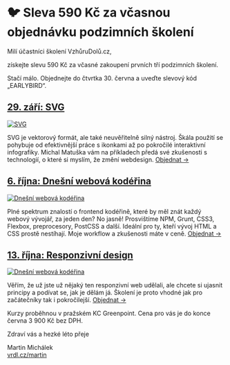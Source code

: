 # 🐦 Sleva 590 Kč za včasnou objednávku podzimních školení

Milí účastníci školení VzhůruDolů.cz,

získejte slevu 590 Kč za včasné zakoupení prvních tří podzimních školení. 

Stačí málo. Objednejte do čtvrtka 30. června a uveďte slevový kód „EARLYBIRD“. 

## [29. září: SVG](http://www.vzhurudolu.cz/kurzy/svg)

[![SVG](https://gallery.mailchimp.com/d6be2f1899eba6a7651157403/images/bcb14824-2bb7-41a3-9267-b8c42cb75a74.jpg)](http://www.vzhurudolu.cz/kurzy/svg)

SVG je vektorový formát, ale také neuvěřitelně silný nástroj. Škála použití se pohybuje od 
efektivnější práce s ikonkami až po pokročilé interaktivní infografiky. Michal Matuška vám na příkladech předá své zkušenosti s technologií, o které si myslím, že změní webdesign. [Objednat →](http://www.vzhurudolu.cz/kurzy/svg#objednavka)


## [6. října: Dnešní webová kodéřina](http://www.vzhurudolu.cz/kurzy/webova-koderina)

[![Dnešní webová kodéřina](https://gallery.mailchimp.com/d6be2f1899eba6a7651157403/images/b2c0b350-06dc-40d5-b03d-e188d030daaf.jpg)](http://www.vzhurudolu.cz/kurzy/webova-koderina)

Plné spektrum znalostí o frontend kodéřině, které by měl znát každý webový vývojář, za jeden den? No jasně! Prosvištíme NPM, Grunt, CSS3, Flexbox, preprocesory, PostCSS a další. Ideální pro ty, kteří vývoj HTML a CSS prostě nestíhají. Moje workflow a zkušenosti máte v ceně. [Objednat →](http://www.vzhurudolu.cz/kurzy/webova-koderina#objednavka)

## [13. října: Responzivní design](http://www.vzhurudolu.cz/kurzy/responzivni-design)

[![Dnešní webová kodéřina](https://gallery.mailchimp.com/d6be2f1899eba6a7651157403/images/50c01bbb-e1a9-4e7b-9daf-453ca952a678.jpg)](http://www.vzhurudolu.cz/kurzy/responzivni-design)

Věřím, že už jste už nějaký ten responzivní web udělali, ale chcete si ujasnit principy a podívat se, jak je dělám já. Školení je proto vhodné jak pro začátečníky tak i pokročilejší.  [Objednat →](http://www.vzhurudolu.cz/kurzy/responzivni-design#objednavka)

Kurzy proběhnou v pražském KC Greenpoint. Cena pro vás je do konce června 3 900 Kč bez DPH.

Zdraví vás a hezké léto přeje

Martin Michálek  
[vrdl.cz/martin](http://vrdl.cz/martin)